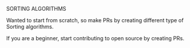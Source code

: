
SORTING ALGORITHMS


Wanted to start from scratch, so make PRs by creating different type of Sorting algorithms.


If you are a beginner, start contributing to open source by creating PRs.
